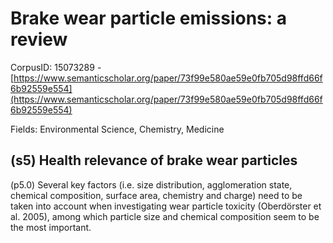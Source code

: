 # Brake wear particle emissions: a review

CorpusID: 15073289 - [https://www.semanticscholar.org/paper/73f99e580ae59e0fb705d98ffd66f6b92559e554](https://www.semanticscholar.org/paper/73f99e580ae59e0fb705d98ffd66f6b92559e554)

Fields: Environmental Science, Chemistry, Medicine

## (s5) Health relevance of brake wear particles
(p5.0) Several key factors (i.e. size distribution, agglomeration state, chemical composition, surface area, chemistry and charge) need to be taken into account when investigating wear particle toxicity (Oberdörster et al. 2005), among which particle size and chemical composition seem to be the most important.
